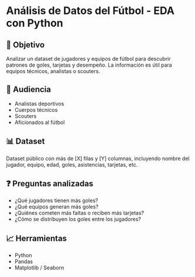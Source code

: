 # Análisis de Datos del Fútbol - EDA con Python

## 🎯 Objetivo
Analizar un dataset de jugadores y equipos de fútbol para descubrir patrones de goles, tarjetas y desempeño. La información es útil para equipos técnicos, analistas o scouters.

## 👥 Audiencia
- Analistas deportivos
- Cuerpos técnicos
- Scouters
- Aficionados al fútbol

## 📊 Dataset
Dataset público con más de [X] filas y [Y] columnas, incluyendo nombre del jugador, equipo, edad, goles, asistencias, tarjetas, etc.

## ❓ Preguntas analizadas
- ¿Qué jugadores tienen más goles?
- ¿Qué equipos generan más goles?
- ¿Quiénes cometen más faltas o reciben más tarjetas?
- ¿Cómo se distribuyen los goles entre los jugadores?

## 📈 Herramientas
- Python
- Pandas
- Matplotlib / Seaborn


